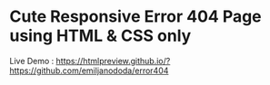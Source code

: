 # Cute Responsive Error 404 Page using HTML & CSS only
Live Demo : https://htmlpreview.github.io/?https://github.com/emiljanododa/error404
